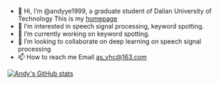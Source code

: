 - 👋 Hi, I’m @andyye1999, a graduate student of Dalian University of Technology This is my [homepage](https://andyye1999.github.io)  
- 👀 I’m interested in speech signal processing, keyword spotting.
- 🌱 I’m currently working on keyword spotting.
- 💞️ I’m looking to collaborate on deep learning on speech signal processing
- 📫 How to reach me Email as_yhc@163.com  



[![Andy's GitHub stats](https://github-readme-stats.vercel.app/api?username=andyye1999)](https://github.com/anuraghazra/github-readme-stats)  

<!---
andyye1999/andyye1999 is a ✨ special ✨ repository because its `README.md` (this file) appears on your GitHub profile.
You can click the Preview link to take a look at your changes.
--->
